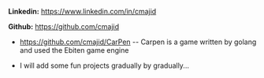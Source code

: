 
**Linkedin:** https://www.linkedin.com/in/cmajid

**Github:** https://github.com/cmajid
- https://github.com/cmajid/CarPen 
-- Carpen is a game written by golang and used the Ebiten game engine

- I will add some fun projects gradually by gradually...
